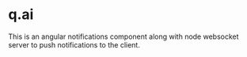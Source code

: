 # q.ai
This is an angular notifications component along with node websocket server to push notifications to the client.
